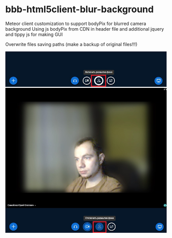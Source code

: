 # bbb-html5client-blur-background
Meteor client customization to support bodyPix for blurred camera background
Using js bodyPix from CDN in header file and additional jquery and tippy js for making GUI

Overwrite files saving paths (make a backup of original files!!!)

![Screenshot1](https://github.com/drlight17/bbb-html5client-blur-background/raw/main/screenshot1.JPG)
![Screenshot2](https://github.com/drlight17/bbb-html5client-blur-background/raw/main/screenshot2.JPG)
